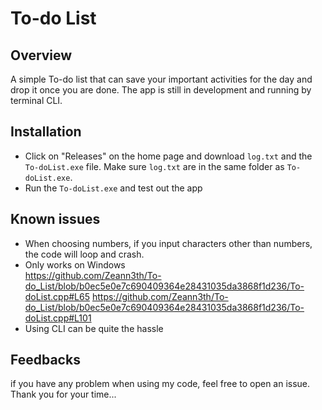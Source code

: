# To-do List
## Overview
A simple To-do list that can save your important activities for the day and drop it once you are done. The app is still in development and running by terminal CLI.

## Installation
* Click on "Releases" on the home page and download `log.txt` and the `To-doList.exe` file. Make sure `log.txt` are in the same folder as `To-doList.exe`.
* Run the `To-doList.exe` and test out the app

## Known issues
* When choosing numbers, if you input characters other than numbers, the code will loop and crash.
* Only works on Windows <br>
https://github.com/Zeann3th/To-do_List/blob/b0ec5e0e7c690409364e28431035da3868f1d236/To-doList.cpp#L65
https://github.com/Zeann3th/To-do_List/blob/b0ec5e0e7c690409364e28431035da3868f1d236/To-doList.cpp#L101
* Using CLI can be quite the hassle

## Feedbacks
if you have any problem when using my code, feel free to open an issue.
Thank you for your time...
